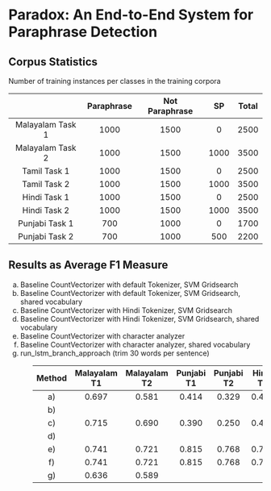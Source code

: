 # Paradox: An End-to-End System for Paraphrase Detection


## Corpus Statistics

Number of training instances per classes in the training corpora

|     | Paraphrase | Not Paraphrase | SP | Total
|:---:|:------:|:------:|:------:|:------:|
| Malayalam Task 1 |  1000 | 1500  | 0 | 2500 |
| Malayalam Task 2 |  1000 | 1500  | 1000 | 3500 |
| Tamil Task 1 |  1000 | 1500  | 0 | 2500 |
| Tamil Task 2 |  1000 | 1500  | 1000 | 3500 |
| Hindi Task 1 |  1000 | 1500  | 0 | 2500 |
| Hindi Task 2 |  1000 | 1500  | 1000 | 3500 |
| Punjabi Task 1 |  700 | 1000  | 0 | 1700 |
| Punjabi Task 2 |  700 | 1000  | 500 | 2200 |


## Results as Average F1 Measure

<ol type="a">
    <li>Baseline CountVectorizer with default Tokenizer, SVM Gridsearch</li>
    <li>Baseline CountVectorizer with default Tokenizer, SVM Gridsearch, shared vocabulary</li>
    <li>Baseline CountVectorizer with Hindi Tokenizer, SVM Gridsearch</li>
    <li>Baseline CountVectorizer with Hindi Tokenizer, SVM Gridsearch, shared vocabulary</li>
    <li>Baseline CountVectorizer with character analyzer</li>
    <li>Baseline CountVectorizer with character analyzer, shared vocabulary</li>
    <li>run_lstm_branch_approach (trim 30 words per sentence)</li>
<ol>

| Method    | Malayalam T1 | Malayalam T2 | Punjabi T1 | Punjabi T2 | Hindi T1 | Hindi T2 | Tamil T1 | Tamil T2 |
|:---:|:------:|:------:|:------:|:------:|:------:|:------:|:------:|:------:|
| a) |  0.697  |  0.581 | 0.414 | 0.329 | 0.411 | 0.496 | 0.825 | 0.626 |
| b) |         |        |       |       |       |       |       |       |
| c) |  0.715  |  0.690 | 0.390 | 0.250 | 0.417 | 0.440 | 0.845 | 0.613 |
| d) |         |        |       |       |       |       |       |       |
| e) |  0.741  |  0.721 | 0.815 | 0.768 | 0.724 | 0.663 | 0.840 | 0.700 |
| f) |  0.741  |  0.721 | 0.815 | 0.768 | 0.724 | 0.663 | 0.840 | 0.700 |
| g) |  0.636  |  0.589 |       |       |       |       |       |       |

